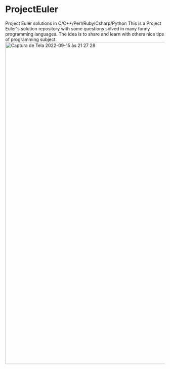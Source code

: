 # ProjectEuler
Project Euler solutions in C/C++/Perl/Ruby/Csharp/Python
This is a Project Euler's solution repository with some questions solved in many funny programming languages. The idea is to share and learn with others
nice tips of programming subject.<img width="1019" alt="Captura de Tela 2022-09-15 às 21 27 28" src="https://user-images.githubusercontent.com/10340501/190531266-2351e9d6-ff12-4da4-bb4a-8eb4125c1e85.png">
